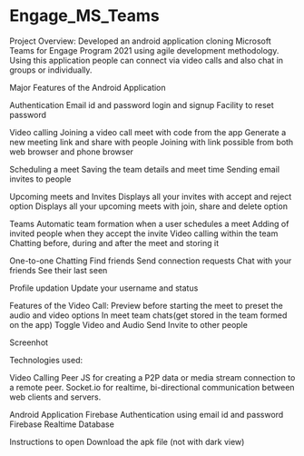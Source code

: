 # Engage_MS_Teams
Project Overview: 
Developed an android application cloning Microsoft Teams for Engage Program 2021 using agile development methodology. Using this application people can connect via video calls and also chat in groups or individually.

Major Features of the Android Application

Authentication
Email id and password login and signup
Facility to reset password

Video calling
Joining a video call meet with code from the app
Generate a new meeting link and share with people
Joining with link possible from both web browser and phone browser

Scheduling a meet
Saving the team details and meet time
Sending email invites to people

Upcoming meets and Invites
Displays all your invites with accept and reject option
Displays all your upcoming meets with join, share and delete option

Teams
Automatic team formation when a user schedules a meet
Adding of invited people when they accept the invite 
Video calling within the team
Chatting before, during and after the meet and storing it

One-to-one Chatting
Find friends
Send connection requests
Chat with your friends
See their last seen

Profile updation 
Update your username and status

Features of the Video Call:
Preview before starting the meet to preset the audio and video options
In meet team chats(get stored in the team formed on the app)
Toggle Video and Audio
Send Invite to other people

Screenhot 

Technologies used:

Video Calling
Peer JS for creating a P2P data or media stream connection to a remote peer.
Socket.io for realtime, bi-directional communication between web clients and servers. 

Android Application
Firebase Authentication using email id and password
Firebase Realtime Database

Instructions to open
Download the apk file (not with dark view)
